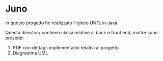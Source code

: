 # Juno


In questo progetto ho realizzato il gioco UNO, in Java.

Questa directory contiene classi relative al back e front end, inoltre sono presenti:
1. PDF con dettagli implementativi relativi al progetto
2. Diagramma UML
